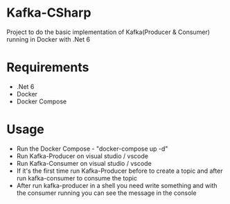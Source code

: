 # Kafka-CSharp
Project to do the basic implementation of Kafka(Producer & Consumer) running in Docker with .Net 6

# Requirements
- .Net 6
- Docker
- Docker Compose

# Usage
- Run the Docker Compose - "docker-compose up -d"
- Run Kafka-Producer on visual studio / vscode
- Run Kafka-Consumer on visual studio / vscode
- If it's the first time run Kafka-Producer before to create a topic and after run kafka-consumer to consume the topic
- After run kafka-producer in a shell you need write something and with the consumer running you can see the message in the console